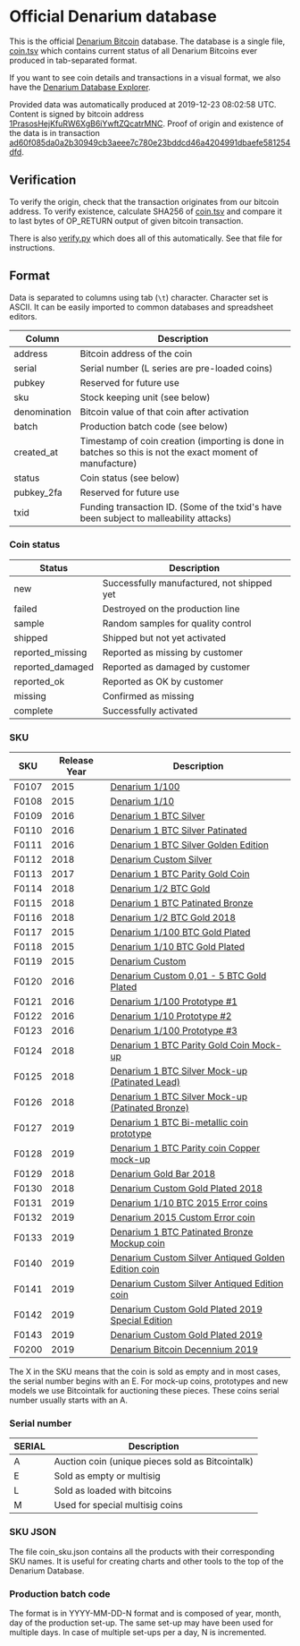 <!-- -*- mode: markdown; coding: utf-8 -*- -->
# Official Denarium database

This is the official [Denarium Bitcoin](https://denarium.com)
database. The database is a single file, [coin.tsv](coin.tsv) which
contains current status of all Denarium Bitcoins ever produced in
tab-separated format.

If you want to see coin details and transactions in a visual format, we also have the [Denarium Database Explorer](https://denarium.com/database).

Provided data was automatically produced at 2019-12-23 08:02:58 UTC.
Content is signed by bitcoin address
[1PrasosHejKfuRW6XgB6iYwftZQcatrMNC](https://www.blocktrail.com/BTC/address/1PrasosHejKfuRW6XgB6iYwftZQcatrMNC).
Proof of origin and existence of the data is in transaction
[ad60f085da0a2b30949cb3aeee7c780e23bddcd46a4204991dbaefe581254dfd](https://www.blocktrail.com/BTC/tx/ad60f085da0a2b30949cb3aeee7c780e23bddcd46a4204991dbaefe581254dfd).

## Verification

To verify the origin, check that the transaction originates from our bitcoin
address. To verify existence, calculate SHA256 of [coin.tsv](coin.tsv) and
compare it to last bytes of OP_RETURN output of given bitcoin transaction.

There is also [verify.py](verify.py) which does all of this
automatically. See that file for instructions.

## Format

Data is separated to columns using tab (`\t`) character. Character set
is ASCII. It can be easily imported to common databases and
spreadsheet editors.

Column       | Description
------------ | -----------
address      | Bitcoin address of the coin
serial       | Serial number (L series are pre-loaded coins)
pubkey       | Reserved for future use
sku          | Stock keeping unit (see below)
denomination | Bitcoin value of that coin after activation
batch        | Production batch code (see below)
created\_at  | Timestamp of coin creation (importing is done in batches so this is not the exact moment of manufacture)
status       | Coin status (see below)
pubkey\_2fa  | Reserved for future use
txid         | Funding transaction ID. (Some of the txid's have been subject to malleability attacks)

### Coin status

Status            | Description
----------------- | -----------
new               | Successfully manufactured, not shipped yet
failed            | Destroyed on the production line
sample            | Random samples for quality control
shipped           | Shipped but not yet activated
reported\_missing | Reported as missing by customer
reported\_damaged | Reported as damaged by customer
reported\_ok      | Reported as OK by customer
missing           | Confirmed as missing
complete          | Successfully activated

### SKU

SKU   | Release Year| Description
----- | ------------| --------------
F0107 | 2015        | [Denarium 1/100](https://status.denarium.com/coin/#/F0107)
F0108 | 2015        | [Denarium 1/10](https://status.denarium.com/coin/#/F0108)
F0109 | 2016        | [Denarium 1 BTC Silver](https://status.denarium.com/coin/#/F0109)
F0110 | 2016        | [Denarium 1 BTC Silver Patinated](https://status.denarium.com/coin/#/F0110)
F0111 | 2016        | [Denarium 1 BTC Silver Golden Edition](https://status.denarium.com/coin/#/F0111)
F0112 | 2018        | [Denarium Custom Silver](https://status.denarium.com/coin/#/F0112)
F0113 | 2017        | [Denarium 1 BTC Parity Gold Coin](https://status.denarium.com/coin/#/F0113)
F0114 | 2018        | [Denarium 1/2 BTC Gold](https://status.denarium.com/coin/#/F0114)
F0115 | 2018        | [Denarium 1 BTC Patinated Bronze](https://status.denarium.com/coin/#/F0115)
F0116 | 2018        | [Denarium 1/2 BTC Gold 2018](https://status.denarium.com/coin/#/F0116)
F0117 | 2015        | [Denarium 1/100 BTC Gold Plated](https://status.denarium.com/coin/#/F0117)
F0118 | 2015        | [Denarium 1/10 BTC Gold Plated](https://status.denarium.com/coin/#/F0118)
F0119 | 2015        | [Denarium Custom](https://status.denarium.com/coin/#/F0119)
F0120 | 2016        | [Denarium Custom 0,01 - 5 BTC Gold Plated](https://status.denarium.com/coin/#/F0120)
F0121 | 2016        | [Denarium 1/100 Prototype #1](https://status.denarium.com/coin/#/F0121)
F0122 | 2016        | [Denarium 1/10 Prototype #2](https://status.denarium.com/coin/#/F0122)
F0123 | 2016        | [Denarium 1/100 Prototype #3](https://status.denarium.com/coin/#/F0123)
F0124 | 2018        | [Denarium 1 BTC Parity Gold Coin Mock-up](https://status.denarium.com/coin/#/F0124)
F0125 | 2018        | [Denarium 1 BTC Silver Mock-up (Patinated Lead)](https://status.denarium.com/coin/#/F0125)
F0126 | 2018        | [Denarium 1 BTC Silver Mock-up (Patinated Bronze)](https://status.denarium.com/coin/#/F0126)
F0127 | 2019        | [Denarium 1 BTC Bi-metallic coin prototype](https://status.denarium.com/coin/#/F0127)
F0128 | 2019        | [Denarium 1 BTC Parity coin Copper mock-up ](https://status.denarium.com/coin/#/F0128)
F0129 | 2018        | [Denarium Gold Bar 2018](https://status.denarium.com/coin/#/F0129)
F0130 | 2018        | [Denarium Custom Gold Plated 2018](https://status.denarium.com/coin/#/F0130)
F0131 | 2019        | [Denarium 1/10 BTC 2015 Error coins](https://status.denarium.com/coin/#/F0131)
F0132 | 2019        | [Denarium 2015 Custom Error coin](https://status.denarium.com/coin/#/F0132)
F0133 | 2019        | [Denarium 1 BTC Patinated Bronze Mockup coin](https://status.denarium.com/coin/#/F0133)
F0140 | 2019        | [Denarium Custom Silver Antiqued Golden Edition coin](https://status.denarium.com/coin/#/F0140)
F0141 | 2019        | [Denarium Custom Silver Antiqued Edition coin](https://status.denarium.com/coin/#/F0141)
F0142 | 2019        | [Denarium Custom Gold Plated 2019 Special Edition](https://status.denarium.com/coin/#/F0142)
F0143 | 2019        | [Denarium Custom Gold Plated 2019](https://status.denarium.com/coin/#/F0143)
F0200 | 2019        | [Denarium Bitcoin Decennium 2019](https://status.denarium.com/coin/#/F0200)



The X in the SKU means that the coin is sold as empty and in most cases, the serial number begins with an E. For mock-up coins, prototypes and new models we use Bitcointalk for auctioning these pieces. These coins serial number usually starts with an A.

### Serial number

SERIAL | Description
------ | -----------
A      | Auction coin (unique pieces sold as Bitcointalk)
E      | Sold as empty or multisig
L      | Sold as loaded with bitcoins
M      | Used for special multisig coins


### SKU JSON

The file coin_sku.json contains all the products with their corresponding SKU names. It is useful for creating charts and other tools to the top of the Denarium Database.

### Production batch code

The format is in YYYY-MM-DD-N format and is composed of year, month,
day of the production set-up. The same set-up may have been used for
multiple days. In case of multiple set-ups per a day, N is
incremented.
